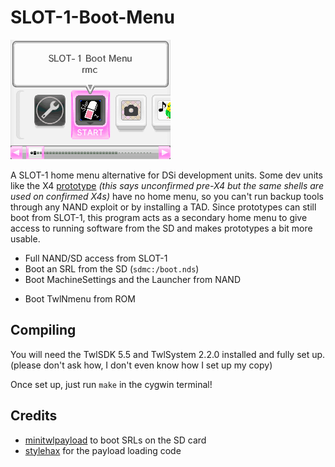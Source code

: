 # SLOT-1-Boot-Menu
![launcher-preview](.github/launcher-preview.png)

A SLOT-1 home menu alternative for DSi development units. Some dev units like the X4 [prototype](https://wiki.raregamingdump.ca/index.php/DSi_Pre-X4_Prototype) *(this says unconfirmed pre-X4 but the same shells are used on confirmed X4s)* have no home menu, so you can't run backup tools through any NAND exploit or by installing a TAD. Since prototypes can still boot from SLOT-1, this program acts as a secondary home menu to give access to running software from the SD and makes prototypes a bit more usable.

- Full NAND/SD access from SLOT-1
- Boot an SRL from the SD (`sdmc:/boot.nds`)
- Boot MachineSettings and the Launcher from NAND
<!-- - Can check the DSi version (todo because I don't know C and this is my first "real" C program... even if it's 99% stitched together SDK code) -->
- Boot TwlNmenu from ROM

## Compiling
You will need the TwlSDK 5.5 and TwlSystem 2.2.0 installed and fully set up. (please don't ask how, I don't even know how I set up my copy)

Once set up, just run `make` in the cygwin terminal!

## Credits
- [minitwlpayload](https://github.com/yellows8/dsi/tree/master/exploits/minitwlpayload) to boot SRLs on the SD card
- [stylehax](https://github.com/nathanfarlow/stylehax) for the payload loading code